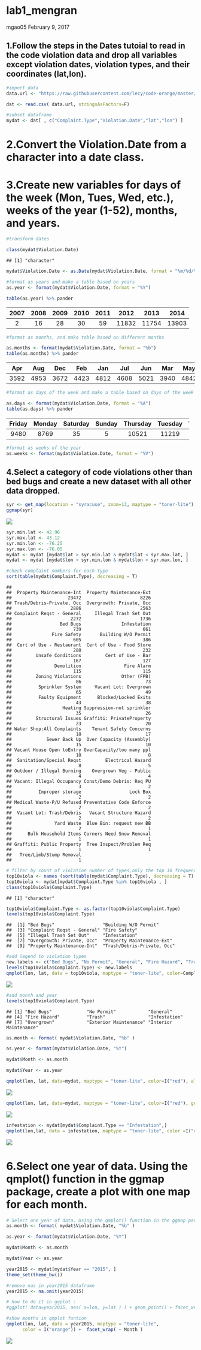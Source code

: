 lab1\_mengran
================
mgao05
February 9, 2017

1.Follow the steps in the Dates tutoial to read in the code violation data and drop all variables except violation dates, violation types, and their coordinates (lat,lon).
---------------------------------------------------------------------------------------------------------------------------------------------------------------------------

``` r
#import data
data.url <- "https://raw.githubusercontent.com/lecy/code-orange/master/data/code%20violations.csv"

dat <- read.csv( data.url, stringsAsFactors=F)

#subset dataframe
mydat <- dat[ , c("Complaint.Type","Violation.Date","lat","lon") ]
```

2.Convert the Violation.Date from a character into a date class.
================================================================

3.Create new variables for days of the week (Mon, Tues, Wed, etc.), weeks of the year (1-52), months, and years.
================================================================================================================

``` r
#transform dates

class(mydat$Violation.Date)
```

    ## [1] "character"

``` r
mydat$Violation.Date <- as.Date(mydat$Violation.Date, format = "%m/%d/%Y")

#format as years and make a table based on years
as.year <- format(mydat$Violation.Date, format = "%Y")

table(as.year) %>% pander
```

<table style="width:97%;">
<colgroup>
<col width="9%" />
<col width="9%" />
<col width="9%" />
<col width="9%" />
<col width="9%" />
<col width="9%" />
<col width="9%" />
<col width="9%" />
<col width="9%" />
<col width="9%" />
</colgroup>
<thead>
<tr class="header">
<th align="center">2007</th>
<th align="center">2008</th>
<th align="center">2009</th>
<th align="center">2010</th>
<th align="center">2011</th>
<th align="center">2012</th>
<th align="center">2013</th>
<th align="center">2014</th>
<th align="center">2015</th>
<th align="center">2016</th>
</tr>
</thead>
<tbody>
<tr class="odd">
<td align="center">2</td>
<td align="center">16</td>
<td align="center">28</td>
<td align="center">30</td>
<td align="center">59</td>
<td align="center">11832</td>
<td align="center">11754</td>
<td align="center">13903</td>
<td align="center">11859</td>
<td align="center">1944</td>
</tr>
</tbody>
</table>

``` r
#format as months, and maka table based on different months

as.months <- format(mydat$Violation.Date, format = "%b")
table(as.months) %>% pander
```

<table>
<colgroup>
<col width="8%" />
<col width="8%" />
<col width="8%" />
<col width="8%" />
<col width="8%" />
<col width="8%" />
<col width="8%" />
<col width="8%" />
<col width="8%" />
<col width="8%" />
<col width="8%" />
<col width="8%" />
</colgroup>
<thead>
<tr class="header">
<th align="center">Apr</th>
<th align="center">Aug</th>
<th align="center">Dec</th>
<th align="center">Feb</th>
<th align="center">Jan</th>
<th align="center">Jul</th>
<th align="center">Jun</th>
<th align="center">Mar</th>
<th align="center">May</th>
<th align="center">Nov</th>
<th align="center">Oct</th>
<th align="center">Sep</th>
</tr>
</thead>
<tbody>
<tr class="odd">
<td align="center">3592</td>
<td align="center">4953</td>
<td align="center">3672</td>
<td align="center">4423</td>
<td align="center">4812</td>
<td align="center">4608</td>
<td align="center">5021</td>
<td align="center">3940</td>
<td align="center">4842</td>
<td align="center">3590</td>
<td align="center">3967</td>
<td align="center">4007</td>
</tr>
</tbody>
</table>

``` r
#format as days of the week and make a table based on days of the week

as.days <- format(mydat$Violation.Date, format = "%A")
table(as.days) %>% pander
```

<table style="width:97%;">
<colgroup>
<col width="12%" />
<col width="12%" />
<col width="15%" />
<col width="12%" />
<col width="15%" />
<col width="13%" />
<col width="15%" />
</colgroup>
<thead>
<tr class="header">
<th align="center">Friday</th>
<th align="center">Monday</th>
<th align="center">Saturday</th>
<th align="center">Sunday</th>
<th align="center">Thursday</th>
<th align="center">Tuesday</th>
<th align="center">Wednesday</th>
</tr>
</thead>
<tbody>
<tr class="odd">
<td align="center">9480</td>
<td align="center">8769</td>
<td align="center">35</td>
<td align="center">5</td>
<td align="center">10521</td>
<td align="center">11219</td>
<td align="center">11398</td>
</tr>
</tbody>
</table>

``` r
#format as weeks of the year
as.weeks <- format(mydat$Violation.Date, format = "%V")
```

4.Select a category of code violations other than bed bugs and create a new dataset with all other data dropped.
----------------------------------------------------------------------------------------------------------------

``` r
syr <- get_map(location = "syracuse", zoom=13, maptype = "toner-lite")
ggmap(syr)
```

![](lab1_mengran_gao_files/figure-markdown_github/Infestation%20violations-1.png)

``` r
syr.min.lat <- 42.96
syr.max.lat <- 43.12
syr.min.lon <- -76.25
syr.max.lon <- -76.05
mydat <- mydat [mydat$lat > syr.min.lat & mydat$lat < syr.max.lat, ]
mydat <- mydat [mydat$lon > syr.min.lon & mydat$lon < syr.max.lon, ]

#check complaint numbers for each type
sort(table(mydat$Complaint.Type), decreasing = T)
```

    ## 
    ##  Property Maintenance-Int  Property Maintenance-Ext 
    ##                     23472                      8226 
    ## Trash/Debris-Private, Occ  Overgrowth: Private, Occ 
    ##                      2886                      2563 
    ## Complaint Reqst - General     Illegal Trash Set Out 
    ##                      2272                      1736 
    ##                  Bed Bugs               Infestation 
    ##                       739                       661 
    ##               Fire Safety       Building W/O Permit 
    ##                       605                       386 
    ##  Cert of Use - Restaurant  Cert of Use - Food Store 
    ##                       280                       232 
    ##         Unsafe Conditions         Cert of Use - Bar 
    ##                       167                       127 
    ##                Demolition                Fire Alarm 
    ##                       115                       115 
    ##         Zoning Violations               Other (FPB) 
    ##                        86                        73 
    ##          Sprinkler System     Vacant Lot: Overgrown 
    ##                        65                        49 
    ##          Faulty Equipment      Blocked/Locked Exits 
    ##                        43                        38 
    ##                   Heating Suppression-not sprinkler 
    ##                        35                        26 
    ##         Structural Issues Graffiti: PrivateProperty 
    ##                        23                        20 
    ## Water Shop:All Complaints    Tenant Safety Concerns 
    ##                        18                        17 
    ##             Sewer Back Up  Over Capacity (Assembly) 
    ##                        15                        10 
    ## Vacant House Open toEntry OverCapacity/too many ppl 
    ##                        10                         8 
    ##  Sanitation/Special Reqst         Electrical Hazard 
    ##                         8                         5 
    ## Outdoor / Illegal Burning    Overgrown Veg - Public 
    ##                         4                         4 
    ## Vacant: Illegal Occupancy Const/Demo Debris: Req PU 
    ##                         3                         2 
    ##          Improper storage                  Lock Box 
    ##                         2                         2 
    ## Medical Waste-P/U Refused Preventative Code Enforce 
    ##                         2                         2 
    ##  Vacant Lot: Trash/Debris   Vacant Structure Hazard 
    ##                         2                         2 
    ##                Yard Waste  Blue Bin: request new BB 
    ##                         2                         1 
    ##      Bulk Household Items Corners Need Snow Removal 
    ##                         1                         1 
    ## Graffiti: Public Property  Tree Inspect/Problem Req 
    ##                         1                         1 
    ##   Tree/Limb/Stump Removal 
    ##                         1

``` r
# filter by count of violation number of types,only the top 10 frequency
top10viola <- names (sort(table(mydat$Complaint.Type), decreasing = T) [1:10])
top10viola <- mydat[mydat$Complaint.Type %in% top10viola , ]
class(top10viola$Complaint.Type)
```

    ## [1] "character"

``` r
top10viola$Complaint.Type <- as.factor(top10viola$Complaint.Type)
levels(top10viola$Complaint.Type)
```

    ##  [1] "Bed Bugs"                  "Building W/O Permit"      
    ##  [3] "Complaint Reqst - General" "Fire Safety"              
    ##  [5] "Illegal Trash Set Out"     "Infestation"              
    ##  [7] "Overgrowth: Private, Occ"  "Property Maintenance-Ext" 
    ##  [9] "Property Maintenance-Int"  "Trash/Debris-Private, Occ"

``` r
#add legend to violation types 
new.labels <- c("Bed Bugs", "No Permit", "General", "Fire Hazard", "Trash", "Infestation", "Overgrown", "Exterior Maintenance", "Interior Maintenance", "Trash")
levels(top10viola$Complaint.Type) <- new.labels
qmplot(lon, lat, data = top10viola, maptype = "toner-lite", color=Complaint.Type) + facet_wrap(~ Complaint.Type)
```

![](lab1_mengran_gao_files/figure-markdown_github/Infestation%20violations-2.png)

``` r
#add month and year 
levels(top10viola$Complaint.Type)
```

    ## [1] "Bed Bugs"             "No Permit"            "General"             
    ## [4] "Fire Hazard"          "Trash"                "Infestation"         
    ## [7] "Overgrown"            "Exterior Maintenance" "Interior Maintenance"

``` r
as.month <- format( mydat$Violation.Date, "%b" )

as.year <- format(mydat$Violation.Date, "%Y")

mydat$Month <- as.month

mydat$Year <- as.year

qmplot(lon, lat, data=mydat, maptype = "toner-lite", color=I("red"), alpha = 0.3) + theme(legend.position = "none")
```

![](lab1_mengran_gao_files/figure-markdown_github/Infestation%20violations-3.png)

``` r
qmplot(lon, lat, data=mydat, maptype = "toner-lite", color=I("red"), geom = "density2d")
```

![](lab1_mengran_gao_files/figure-markdown_github/Infestation%20violations-4.png)

``` r
infestation <- mydat[mydat$Complaint.Type == "Infestation",]
qmplot(lon,lat, data = infestation, maptype = "toner-lite", color =I("red"), alpha= 0.3)
```

![](lab1_mengran_gao_files/figure-markdown_github/Infestation%20violations-5.png)

6.Select one year of data. Using the qmplot() function in the ggmap package, create a plot with one map for each month.
=======================================================================================================================

``` r
# Select one year of data. Using the qmplot() function in the ggmap package, create a plot with one map for each month.
as.month <- format( mydat$Violation.Date, "%b" )

as.year <- format(mydat$Violation.Date, "%Y")

mydat$Month <- as.month

mydat$Year <- as.year

year2015 <- mydat[mydat$Year == "2015", ]
theme_set(theme_bw())

#remove nas in year2015 dataframe
year2015 <- na.omit(year2015)

# how to do it in ggplot : 
#ggplot( data=year2015, aes( x=lon, y=lat ) ) + geom_point() + facet_wrap( ~ Month )

#show months in qmplot funtion
qmplot(lon, lat, data = year2015, maptype = "toner-lite", 
      color = I("orange")) +  facet_wrap( ~ Month )
```

![](lab1_mengran_gao_files/figure-markdown_github/each%20month-1.png)
